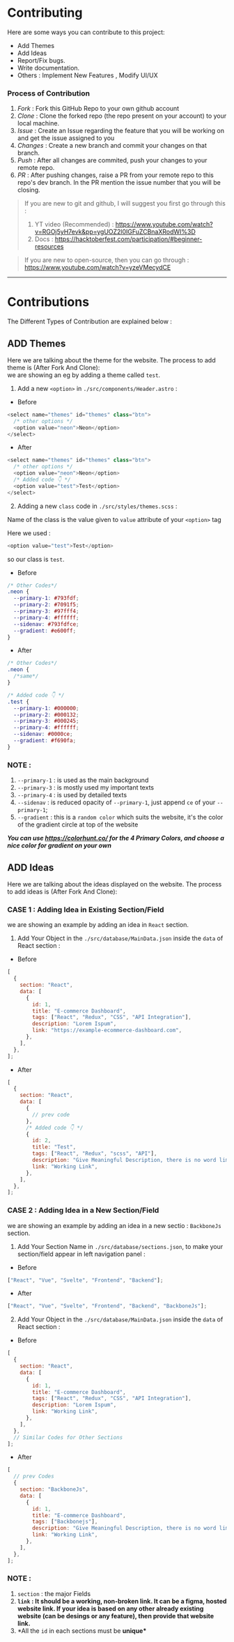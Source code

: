 # Contributing

Here are some ways you can contribute to this project:

- Add Themes
- Add Ideas
- Report/Fix bugs.
- Write documentation.
- Others : Implement New Features , Modify UI/UX

### Process of Contribution

1. _Fork_ : Fork this GitHub Repo to your own github account
2. _Clone_ : Clone the forked repo (the repo present on your account) to your local machine.
3. _Issue_ : Create an Issue regarding the feature that you will be working on and get the issue assigned to you
3. _Changes_ : Create a new branch and commit your changes on that branch.
4. _Push_ : After all changes are commited, push your changes to your remote repo.
5. _PR_ : After pushing changes, raise a PR from your remote repo to this repo's dev branch. In the PR mention the issue number that you will be closing.


> If you are new to git and github, I will suggest you first go through this :
> 1. YT video (Recommended) : https://www.youtube.com/watch?v=RGOj5yH7evk&pp=ygUOZ2l0IGFuZCBnaXRodWI%3D
> 2. Docs : https://hacktoberfest.com/participation/#beginner-resources

> If you are new to open-source, then you can go through : https://www.youtube.com/watch?v=yzeVMecydCE

---

# Contributions

The Different Types of Contribution are explained below :

## ADD Themes

Here we are talking about the theme for the website.
The process to add theme is (After Fork And Clone):</br>
we are showing an eg by adding a theme called `test`.

1. Add a new `<option>` in `./src/components/Header.astro` :

- Before

```js
<select name="themes" id="themes" class="btn">
  /* other options */
  <option value="neon">Neon</option>
</select>
```

- After

```js
<select name="themes" id="themes" class="btn">
  /* other options */
  <option value="neon">Neon</option>
  /* Added code 👇 */
  <option value="test">Test</option>
</select>
```

2. Adding a new `class` code in `./src/styles/themes.scss` :

  Name of the class is the value given to `value` attribute of your `<option>` tag

  Here we used :

  ```js
  <option value="test">Test</option>
  ```
   so our class is `test`.

- Before

```scss
/* Other Codes*/
.neon {
  --primary-1: #793fdf;
  --primary-2: #7091f5;
  --primary-3: #97fff4;
  --primary-4: #ffffff;
  --sidenav: #793fdfce;
  --gradient: #e600ff;
}
```

- After

```scss
/* Other Codes*/
.neon {
  /*same*/
}

/* Added code 👇 */
.test {
  --primary-1: #000000;
  --primary-2: #000132;
  --primary-3: #000245;
  --primary-4: #ffffff;
  --sidenav: #0000ce;
  --gradient: #f690fa;
}
```

### NOTE :

1. `--primary-1` : is used as the main background
2. `--primary-3` : is mostly used my important texts
3. `--primary-4` : is used by detailed texts
4. `--sidenav` : is reduced opacity of `--primary-1`, just append `ce` of your `--primary-1`;
5. `--gradient` : this is a `random color` which suits the website, it's the color of the gradient circle at top of the website

_**You can use https://colorhunt.co/ for the 4 Primary Colors, and choose a nice color for gradient on your own**_

## ADD Ideas

Here we are talking about the ideas displayed on the website.
The process to add ideas is (After Fork And Clone):</br>

### **CASE 1** : Adding Idea in Existing Section/Field

we are showing an example by adding an idea in `React` section.

1. Add Your Object in the `./src/database/MainData.json` inside the `data` of React section :

- Before

```js
[
  {
    section: "React",
    data: [
      {
        id: 1,
        title: "E-commerce Dashboard",
        tags: ["React", "Redux", "CSS", "API Integration"],
        description: "Lorem Ispum",
        link: "https://example-ecommerce-dashboard.com",
      },
    ],
  },
];
```

- After

```js
[
  {
    section: "React",
    data: [
      {
        // prev code
      },
      /* Added code 👇 */
      {
        id: 2,
        title: "Test",
        tags: ["React", "Redux", "scss", "API"],
        description: "Give Meaningful Description, there is no word limit",
        link: "Working Link",
      },
    ],
  },
];
```

### **CASE 2** : Adding Idea in a New Section/Field

we are showing an example by adding an idea in a new sectio : `BackboneJs` section.

1. Add Your Section Name in `./src/database/sections.json`, to make your section/field appear in left navigation panel :

- Before

```js
["React", "Vue", "Svelte", "Frontend", "Backend"];
```

- After

```js
["React", "Vue", "Svelte", "Frontend", "Backend", "BackboneJs"];
```

2. Add Your Object in the `./src/database/MainData.json` inside the `data` of React section :

- Before

```js
[
  {
    section: "React",
    data: [
      {
        id: 1,
        title: "E-commerce Dashboard",
        tags: ["React", "Redux", "CSS", "API Integration"],
        description: "Lorem Ispum",
        link: "Working Link",
      },
    ],
  },
  // Similar Codes for Other Sections
];
```

- After

```js
[
  // prev Codes
  {
    section: "BackboneJs",
    data: [
      {
        id: 1,
        title: "E-commerce Dashboard",
        tags: ["Backbonejs"],
        description: "Give Meaningful Description, there is no word limit",
        link: "Working Link",
      },
    ],
  },
];
```

### NOTE :

1. `section` : the major Fields
2. **`link` : It should be a working, non-broken link. It can be a figma, hosted website link. If your idea is based on any other already existing website (can be desings or any feature), then provide that website link.**
3. \*All the `id` in each sections must be **unique\***
